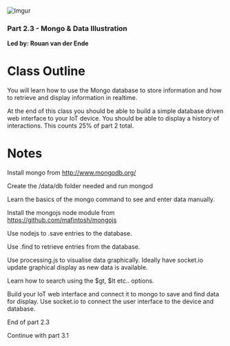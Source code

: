 ![Imgur](http://i.imgur.com/VIKVCOf.png)

### Part 2.3 - Mongo & Data Illustration
**Led by: Rouan van der Ende**  

Class Outline
=============

You will learn how to use the Mongo database to store information and how to retrieve and display information in realtime. 

At the end of this class you should be able to build a simple database driven web interface to your IoT device. You should be able to display a history of interactions. This counts 25% of part 2 total.

Notes
=====

Install mongo from http://www.mongodb.org/

Create the /data/db folder needed and run mongod

Learn the basics of the mongo command to see and enter data manually.

Install the mongojs node module from https://github.com/mafintosh/mongojs

Use nodejs to .save entries to the database.

Use .find to retrieve entries from the database.

Use processing.js to visualise data graphically. Ideally have socket.io update graphical display as new data is available.

Learn how to search using the $gt, $lt etc.. options.

Build your IoT web interface and connect it to mongo to save and find data for display. Use socket.io to connect the user interface to the device and database. 

End of part 2.3

Continue with part 3.1
